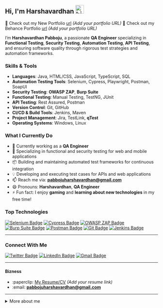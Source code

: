 

## Hi, I'm Harshavardhan <img src="https://user-images.githubusercontent.com/1303154/88677602-1635ba80-d120-11ea-84d8-d263ba5fc3c0.gif" width="28px" height="28px" alt="hi">

🚀 Check out my New Portfolio [url](#) *(Add your portfolio URL)*
🚀 Check out my Behance Portfolio [url](#) *(Add your portfolio URL)*


I’m **Harshavardhan Pabboju**, a passionate **QA Engineer** specializing in **Functional Testing**, **Security Testing**, **Automation Testing**, **API Testing**, and ensuring software quality through rigorous test strategies and automation frameworks.

### Skills & Tools

* **Languages**: Java, HTML/CSS, JavaScript, TypeScript, SQL
* **Automation Testing Tools**: Selenium, Cypress, Playwright, Postman, SoapUI
* **Security Testing**: **OWASP ZAP**, **Burp Suite**
* **Functional Testing**: Manual Testing, TestNG, JUnit
* **API Testing**: Rest Assured, Postman
* **Version Control**: Git, GitHub
* **CI/CD & Build Tools**: Jenkins, Maven
* **Project Management**: Jira, TestLink, **qTest**
* **Operating Systems**: Windows, Linux

### What I Currently Do

* 🔭 Currently working as a **QA Engineer**
* 🧪 Specializing in functional and security testing for web and mobile applications
* 📦 Building and maintaining automated test frameworks for continuous integration
* 💡 Developing and executing test cases for APIs and web applications
* 📫 Reach me via: **[pabbojuharshavardhan@gmail.com](mailto:pabbojuharshavardhan@gmail.com)**
* 😄 Pronouns: **Harshavardhan**, **QA Engineer**
* ⚡ Fun fact: I enjoy **gaming** and **learning about new technologies** in my free time!

### Top Technologies

[![Selenium Badge](https://img.shields.io/badge/-Selenium-43B02A?style=for-the-badge\&logo=selenium\&logoColor=white)](#)
[![Cypress Badge](https://img.shields.io/badge/-Cypress-17202C?style=for-the-badge\&logo=cypress\&logoColor=white)](#)
[![OWASP ZAP Badge](https://img.shields.io/badge/-OWASP%20ZAP-7a3c02?style=for-the-badge\&logo=owasp\&logoColor=white)](#)
[![Burp Suite Badge](https://img.shields.io/badge/-Burp%20Suite-6600CC?style=for-the-badge\&logo=burp\&logoColor=white)](#)
[![Postman Badge](https://img.shields.io/badge/-Postman-FF6C37?style=for-the-badge\&logo=postman\&logoColor=white)](#)
[![Git Badge](https://img.shields.io/badge/-Git-F05032?style=for-the-badge\&logo=git\&logoColor=white)](#)
[![Jenkins Badge](https://img.shields.io/badge/-Jenkins-D24939?style=for-the-badge\&logo=jenkins\&logoColor=white)](#)

---

### Connect With Me

[![Twitter Badge](https://img.shields.io/badge/-@HarshaQA-1ca0f1?style=flat\&labelColor=1ca0f1\&logo=twitter\&logoColor=white\&link=https://twitter.com/HarshaQA)](https://twitter.com/HarshaQA)
[![LinkedIn Badge](https://img.shields.io/badge/-Harshavardhan-0e76a8?style=flat\&labelColor=0e76a8\&logo=linkedin\&logoColor=white)](https://www.linkedin.com/in/harshavardhan-pabboju/)
[![Gmail Badge](https://img.shields.io/badge/-pabbojuharshavardhan-c0392b?style=flat\&labelColor=c0392b\&logo=gmail\&logoColor=white)](mailto:pabbojuharshavardhan@gmail.com)

---

#### Bizness

* \:paperclip: [My Resume/CV](#) *(Add your resume link)*
* \:email: **[pabbojuharshavardhan@gmail.com](mailto:pabbojuharshavardhan@gmail.com)**


---

<details>
<summary>More about me</summary>

<br>

I’m passionate about building robust and scalable automation solutions, and I love sharing my knowledge with the QA community. Through writing blogs, creating tutorials, and providing real-world testing examples, I aim to help other engineers achieve the best in **QA** and **Automation Testing**.

#### My Focus Areas:

* **Functional Testing**: Ensuring that all features of an application work as expected
* **Security Testing**: Assessing vulnerabilities and securing applications against malicious threats
* **Automation**: Reducing manual work by creating efficient, scalable automated test scripts
* **API Testing**: Verifying the performance, security, and functionality of APIs

---


</details>

